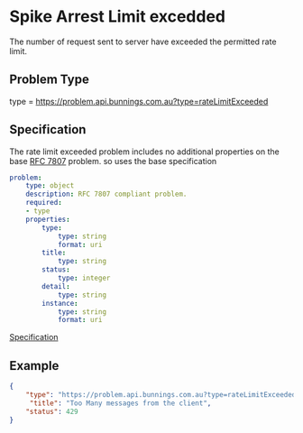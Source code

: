 # Spike Arrest Limit excedded 

The number of request sent to server have exceeded the permitted rate limit. 

## Problem Type

type = https://problem.api.bunnings.com.au?type=rateLimitExceeded

## Specification

The rate limit exceeded problem includes no additional properties on the base [RFC 7807](https://tools.ietf.org/html/rfc7807) problem.
so uses the base specification

```yaml
problem:
    type: object
    description: RFC 7807 compliant problem.
    required:
    - type
    properties:
        type:
            type: string
            format: uri
        title:
            type: string
        status:
            type: integer
        detail:
            type: string
        instance:
            type: string
            format: uri
```
[Specification](./problem.yaml)

## Example

```json
{
    "type": "https://problem.api.bunnings.com.au?type=rateLimitExceeded",
     "title": "Too Many messages from the client",
    "status": 429
}
```